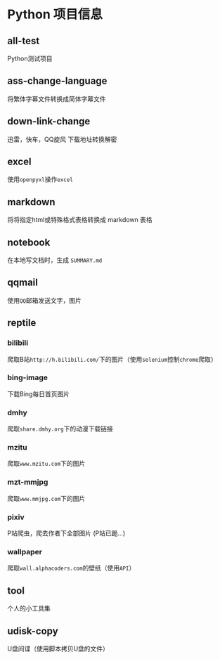 # Python 项目信息

## all-test
Python测试项目

## ass-change-language
将繁体字幕文件转换成简体字幕文件
  
  

## down-link-change
迅雷，快车，QQ旋风 下载地址转换解密

## excel
使用`openpyxl`操作`excel`
    
## markdown
将将指定html或特殊格式表格转换成 markdown 表格

## notebook
在本地写文档时，生成 `SUMMARY.md`

## qqmail
使用`QQ`邮箱发送文字，图片



## reptile

### bilibili
爬取B站`http://h.bilibili.com/`下的图片（使用`selenium`控制`chrome`爬取）
### bing-image
下载Bing每日首页图片
### dmhy
爬取`share.dmhy.org`下的动漫下载链接
### mzitu
爬取`www.mzitu.com`下的图片
### mzt-mmjpg
爬取`www.mmjpg.com`下的图片
### pixiv
P站爬虫，爬去作者下全部图片 (P站已跪...)
### wallpaper
爬取`wall.alphacoders.com`的壁纸（使用`API`）


## tool
个人的小工具集
    
## udisk-copy
U盘间谍（使用脚本拷贝U盘的文件）
    